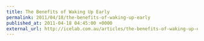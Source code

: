 ```yaml
---
title: The Benefits of Waking Up Early
permalink: 2011/04/18/the-benefits-of-waking-up-early
published_at: 2011-04-18 04:45:00 +0000
external_url: http://icelab.com.au/articles/the-benefits-of-waking-up-early/
---
```

